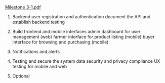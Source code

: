 [Milestone 3-1.pdf](https://github.com/user-attachments/files/17664152/Milestone.3-1.pdf)

1. Backend
  user registration and authentication
  document the API and establish backend testing

2. Build frontend and mobile interfaces
  admin dashboard for user management (web)
  farmer interface for product listing (mobile)
  buyer interface for browsing and purchasing (mobile)

3. Notifications and alerts
   
4. Testing and secure the system
   data security and privacy compliance
   UX testing for mobile and web

5. Optional
